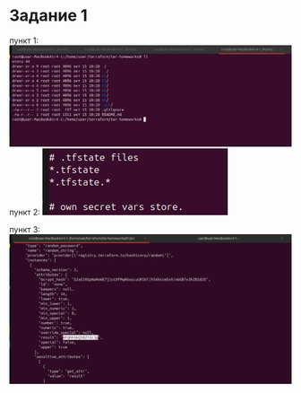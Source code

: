 # Задание 1
пункт 1:
![](https://github.com/DaddyMorlan/ter-homework-01/blob/main/terraform-1/check%203.png)
пункт 2:
![](https://github.com/DaddyMorlan/ter-homework-01/blob/main/terraform-1/1.2.png)

пункт 3:
![](https://github.com/DaddyMorlan/ter-homework-01/blob/main/terraform-1/1.3.png)
